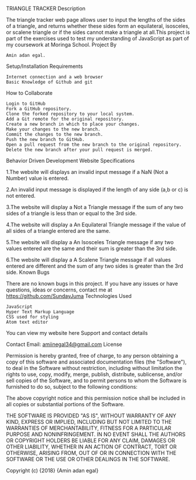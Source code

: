 TRIANGLE TRACKER
Description

The triangle tracker web page allows user to input the lengths of the sides of a triangle, and returns whether these sides form an equilateral, isosceles, or scalene triangle or if the sides cannot make a triangle at all.This project is part of the exercises used to test my understanding of JavaScript as part of my coursework at Moringa School.
Project By

    Amin adan egal.

Setup/Installation Requirements

    Internet connection and a web browser
    Basic Knowledge of Github and git

How to Collaborate

    Login to GitHub
    Fork a GitHub repository.
    Clone the forked repository to your local system.
    Add a Git remote for the original repository.
    Create a new branch in which to place your changes.
    Make your changes to the new branch.
    Commit the changes to the new branch.
    Push the new branch to GitHub.
    Open a pull request from the new branch to the original repository.
    Delete the new branch after your pull request is merged.

Behavior Driven Development
Website Specifications

1.The website will displays an invalid input message if a NaN (Not a Number) value is entered.

2.An invalid input message is displayed if the length of any side (a,b or c) is not entered.

3.The website will display a Not a Triangle message if the sum of any two sides of a triangle is less than or equal to the 3rd side.

4.The website will display a An Equilateral Triangle message if the value of all sides of a triangle entered are the same.

5.The website will display a An Isosceles Triangle message if any two values entered are the same and their sum is greater than the 3rd side.

6.The website will display a A Scalene Triangle message if all values entered are different and the sum of any two sides is greater than the 3rd side.
Known Bugs

There are no known bugs in this project. If you have any issues or have questions, ideas or concerns, contact me at https://github.com/SundayJuma
Technologies Used

    JavaScript
    Hyper Text Markup Language
    CSS used for styling
    Atom text editor

You can view my website here
Support and contact details

Contact Email: amiinegal34@gmail.com
License

Permission is hereby granted, free of charge, to any person obtaining a copy of this software and associated documentation files (the "Software"), to deal in the Software without restriction, including without limitation the rights to use, copy, modify, merge, publish, distribute, sublicense, and/or sell copies of the Software, and to permit persons to whom the Software is furnished to do so, subject to the following conditions:

The above copyright notice and this permission notice shall be included in all copies or substantial portions of the Software.

THE SOFTWARE IS PROVIDED "AS IS", WITHOUT WARRANTY OF ANY KIND, EXPRESS OR IMPLIED, INCLUDING BUT NOT LIMITED TO THE WARRANTIES OF MERCHANTABILITY, FITNESS FOR A PARTICULAR PURPOSE AND NONINFRINGEMENT. IN NO EVENT SHALL THE AUTHORS OR COPYRIGHT HOLDERS BE LIABLE FOR ANY CLAIM, DAMAGES OR OTHER LIABILITY, WHETHER IN AN ACTION OF CONTRACT, TORT OR OTHERWISE, ARISING FROM, OUT OF OR IN CONNECTION WITH THE SOFTWARE OR THE USE OR OTHER DEALINGS IN THE SOFTWARE.

Copyright (c) {2018} {Amin adan egal}
